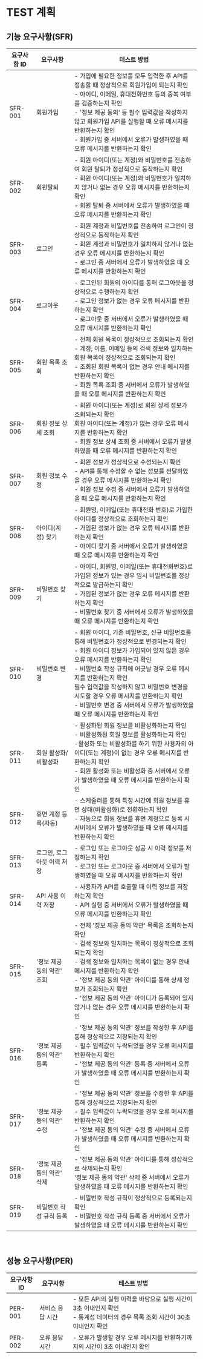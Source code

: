 # TEST 계획

## 기능 요구사항(SFR)
|요구사항 ID|요구사항|테스트 방법|
|---|---|---|
|SFR-001|회원가입|- 가입에 필요한 정보를 모두 입력한 후 API를 정송할 때 정상적으로 회원가입이 되는지 확인<br/>- 아이디, 이메일, 휴대전화번호 등의 중복 여부를 검증하는지 확인<br/>- '정보 제공 동의' 등 필수 입력값을 작성하지 않고 회원가입 API를 실행할 때 오류 메시지를 반환하는지 확인<br/>- 회원가입 중 서버에서 오류가 발생하였을 때 오류 메시지를 반환하는지 확인|
|SFR-002|회원탈퇴|- 회원 아이디(또는 계정)와 비밀번호를 전송하여 회원 탈퇴가 정상적으로 동작하는지 확인<br/>- 회원 아이디(또는 계정)와 비밀번호가 일치하지 않거나 없는 경우 오류 메시지를 반환하는지 확인<br/>- 회원 탈퇴 중 서버에서 오류가 발생하였을 때 오류 메시지를 반환하는지 확인|
|SFR-003|로그인|- 회원 계정과 비밀번호를 전송하여 로그인이 정상적으로 동작하는지 확인<br/>- 회원 계정과 비밀번호가 일치하지 않거나 없는 경우 오류 메시지를 반환하는지 확인<br/>- 로그인 중 서버에서 오류가 발생하였을 때 오류 메시지를 반환하는지 확인|
|SFR-004|로그아웃|- 로그인된 회원의 아이디를 통해 로그아웃을 정상적으로 수행하는지 확인<br/>- 로그인 정보가 없는 경우 오류 메시지를 반환하는지 확인<br/>- 로그아웃 중 서버에서 오류가 발생하였을 때 오류 메시지를 반환하는지 확인|
|SFR-005|회원 목록 조회|- 전체 회원 목록이 정상적으로 조회되는지 확인<br/>- 계정, 이름, 이메일 등의 검색 정보와 일치하는 회원 목록이 정상적으로 조회되는지 확인<br/>- 조회된 회원 목록이 없는 경우 안내 메시지를 반환하는지 확인<br/>- 회원 목록 조회 중 서버에서 오류가 발생하였을 때 오류 메시지를 반환하는지 확인|
|SFR-006|회원 정보 상세 조회|- 회원 아이디(또는 계정)로 회원 상세 정보가 조회되는지 확인<br/>회원 아이디(또는 계정)가 없는 경우 오류 메시지를 반환하는지 확인<br/>- 회원 정보 상세 조회 중 서버에서 오류가 발생하였을 때 오류 메시지를 반환하는지 확인|
|SFR-007|회원 정보 수정|- 회원 정보가 정상적으로 수정되는지 확인<br/>- API를 통해 수정할 수 없는 정보를 전달하였을 경우 오류 메시지를 반환하는지 확인<br/>- 회원 정보 수정 중 서버에서 오류가 발생하였을 때 오류 메시지를 반환하는지 확인|
|SFR-008|아이디(계정) 찾기|- 회원명, 이메일(또는 휴대전화 번호)로 가입한 아이디를 정상적으로 조회하는지 확인<br/>- 가입된 정보가 없는 경우 오류 메시지를 반환하는지 확인<br/>- 아이디 찾기 중 서버에서 오류가 발생하였을 때 오류 메시지를 반환하는지 확인|
|SFR-009|비밀번호 찾기|- 아이디, 회원명, 이메일(또는 휴대전화번호)로 가입된 정보가 있는 경우 임시 비밀번호를 정상적으로 발급하는지 확인<br/>- 가입된 정보가 없는 경우 오류 메시지를 반환하는지 확인<br/>- 비밀번호 찾기 중 서버에서 오류가 발생하였을 때 오류 메시지를 반환하는지 확인|
|SFR-010|비밀번호 변경|- 회원 아이디, 기존 비밀번호, 신규 비밀번호를 통해 비밀번호가 정상적으로 변경되는지 확인<br/>- 회원 아이디 정보가 가입되어 있지 않은 경우 오류 메시지를 반환하는지 확인<br/>- 비밀번호 작성 규칙에 어긋날 경우 오류 메시지를 반환하는지 확인<br/>필수 입력값을 작성하지 않고 비밀번호 변경을 시도할 경우 오류 메시지를 반환하는지 확인<br/>- 비밀번호 변경 중 서버에서 오류가 발생하였을 때 오류 메시지를 반환하는지 확인|
|SFR-011|회원 활성화/비활성화|- 활성화된 회원 정보를 비활성화하는지 확인<br/>- 비활성화된 회원 정보를 활성화하는지 확인<br/>-활성화 또는 비활성화를 하기 위한 사용자의 아이디(또는 계정)이 없는 경우 오류 메시지를 반환하는지 확인<br/>- 회원 활성화 또는 비활성화 중 서버에서 오류가 발생하였을 때 오류 메시지를 반환하는지 확인|
|SFR-012|휴면 계정 등록(자동)|- 스케줄러를 통해 특정 시간에 회원 정보를 휴면 상태(비활성화)로 전환하는지 확인<br/>- 자동으로 회원 정보를 휴면 계정으로 등록 시 서버에서 오류가 발생하였을 때 오류 메시지를 반환하는지 확인|
|SFR-013|로그인, 로그아웃 이력 저장|- 로그인 또는 로그아웃 성공 시 이력 정보를 저장하는지 확인<br/>- 로그인 또는 로그아웃 중 서버에서 오류가 발생하였을 때 오류 메시지를 반환하는지 확인|
|SFR-014|API 사용 이력 저장|- 사용자가 API를 호출할 때 이력 정보를 저장하는지 확인<br/>- API 실행 중 서버에서 오류가 발생하였을 때 오류 메시지를 반환하는지 확인|
|SFR-015| '정보 제공 동의 약관' 조회|- 전체 '정보 제공 동의 약관' 목록을 조회하는지 확인<br/>- 검색 정보와 일치하는 목록이 정상적으로 조회되는지 확인<br/>- 검색 정보와 일치하는 목록이 없는 경우 안내 메시지를 반환하는지 확인<br/>- '정보 제공 동의 약관' 아이디를 통해 상세 정보가 조회되는지 확인<br/>- '정보 제공 동의 약관' 아이디가 등록되어 있지 않거나 없는 경우 오류 메시지를 반환하는지 확인|
|SFR-016| '정보 제공 동의 약관' 등록|- '정보 제공 동의 약관' 정보를 작성한 후 API를 통해 정상적으로 저장되는지 확인<br/>- 필수 입력값이 누락되었을 경우 오류 메시지를 반환하는지 확인<br/>- '정보 제공 동의 약관' 등록 중 서버에서 오류가 발생하였을 때 오류 메시지를 반환하는지 확인|
|SFR-017| '정보 제공 동의 약관' 수정|- '정보 제공 동의 약관' 정보를 수정한 후 API를 통해 정상적으로 저장되는지 확인<br/>- 필수 입력값이 누락되었을 경우 오류 메시지를 반환하는지 확인<br/>- '정보 제공 동의 약관' 수정 중 서버에서 오류가 발생하였을 때 오류 메시지를 반환하는지 확인|
|SFR-018| '정보 제공 동의 약관' 삭제|- '정보 제공 동의 약관' 아이디를 통해 정상적으로 삭제되는지 확인<br/> '정보 제공 동의 약관' 삭제 중 서버에서 오류가 발생하였을 때 오류 메시지를 반환하는지 확인|
|SFR-019|비밀번호 작성 규칙 등록|- 비밀번호 작성 규칙이 정상적으로 등록되는지 확인<br/>- 비밀번호 작성 규칙 등록 중 서버에서 오류가 발생하였을 때 오류 메시지를 반환하는지 확인|
<br/>

## 성능 요구사항(PER)
|요구사항 ID|요구사항|테스트 방법|
|---|---|---|
|PER-001|서비스 응답 시간|- 모든 API의 실행 이력을 바탕으로 실행 시간이 3초 이내인지 확인<br/>- 통계성 데이터의 경우 목록 조회 시간이 30초 이내인지 확인|
|PER-002|오류 응답 시간|- 오류가 발생할 경우 오류 메시지를 반환하기까지의 시간이 3초 이내인지 확인|